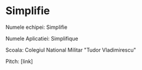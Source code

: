 # Simplifie

Numele echipei: Simplifie

Numele Aplicatiei: Simplifique

Scoala: Colegiul National Militar "Tudor Vladimirescu" 

Pitch: [link]
